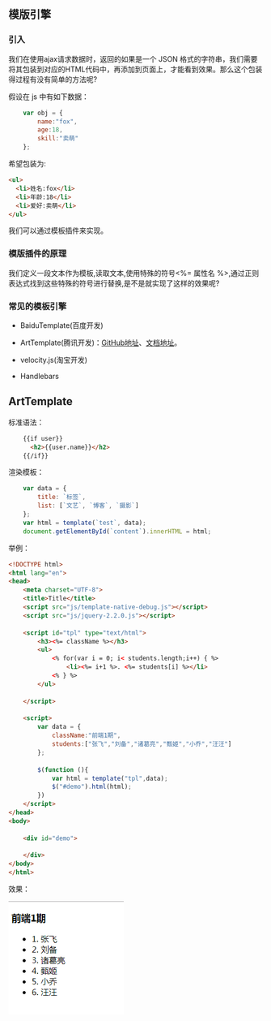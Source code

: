 ## 模版引擎

### 引入

我们在使用ajax请求数据时，返回的如果是一个 JSON 格式的字符串，我们需要将其包装到对应的HTML代码中，再添加到页面上，才能看到效果。那么这个包装得过程有没有简单的方法呢?


假设在 js 中有如下数据：



```javascript
	var obj = {
		name:"fox",
		age:18,
		skill:"卖萌"
	};
```

希望包装为:

```html
<ul>
  <li>姓名:fox</li>
  <li>年龄:18</li>
  <li>爱好:卖萌</li>
</ul>
```


我们可以通过模板插件来实现。

### 模版插件的原理

我们定义一段文本作为模板,读取文本,使用特殊的符号<%= 属性名 %>,通过正则表达式找到这些特殊的符号进行替换,是不是就实现了这样的效果呢?

### 常见的模板引擎

- BaiduTemplate(百度开发)

- ArtTemplate(腾讯开发)：[GitHub地址](https://github.com/aui/art-template)、[文档地址](https://aui.github.io/art-template/zh-cn/docs/)。

- velocity.js(淘宝开发)

- Handlebars

##  ArtTemplate


标准语法：




```html
	{{if user}}
	  <h2>{{user.name}}</h2>
	{{/if}}
```




渲染模板：


```javascript
	var data = {
		title: `标签`,
		list: [`文艺`, `博客`, `摄影`]
	};
	var html = template(`test`, data);
	document.getElementById(`content`).innerHTML = html;
```


举例：



```html
<!DOCTYPE html>
<html lang="en">
<head>
    <meta charset="UTF-8">
    <title>Title</title>
    <script src="js/template-native-debug.js"></script>
    <script src="js/jquery-2.2.0.js"></script>

    <script id="tpl" type="text/html">
        <h3><%= className %></h3>
        <ul>
            <% for(var i = 0; i< students.length;i++) { %>
                <li><%= i+1 %>. <%= students[i] %></li>
            <% } %>
        </ul>

    </script>

    <script>
        var data = {
            className:"前端1期",
            students:["张飞","刘备","诸葛亮","甄姬","小乔","汪汪"]
        };

        $(function (){
            var html = template("tpl",data);
            $("#demo").html(html);
        })
    </script>
</head>
<body>

    <div id="demo">

    </div>
</body>
</html>
```


效果：

![]( https://raw.githubusercontent.com/zhanghaooss/clouding/master/img/20180301_1223.png)

